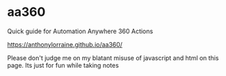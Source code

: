# aa360
Quick guide for Automation Anywhere 360 Actions

https://anthonylorraine.github.io/aa360/

Please don't judge me on my blatant misuse of javascript and html on this page.
Its just for fun while taking notes
